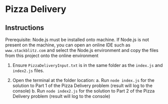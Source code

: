 # Pizza Delivery

## Instructions
Prerequisite: Node.js must be installed onto machine. If Node.js is not present on the machine, you can open an online IDE such as `www.stackblitz.com` and select the Node.js environment and copy the files from this project onto the online environment

1. Ensure `PizzaDeliveryInput.txt` is in the same folder as the `index.js` and `index2.js` files.
   
2. Open the terminal at the folder location:
    a. Run `node index.js` for the solution to Part 1 of the Pizza Delivery    problem (result will log to the console)
    b. Run `node index2.js` for the solution to Part 2 of the Pizza Delivery problem (result will log to the console)

